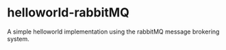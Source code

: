 # helloworld-rabbitMQ
A simple helloworld implementation using the rabbitMQ message brokering system.
